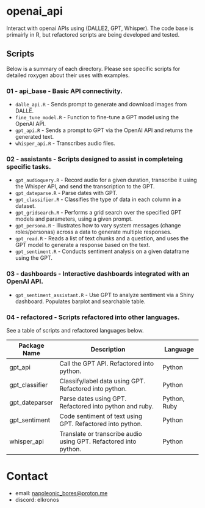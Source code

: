 # openai_api
Interact with openai APIs using (DALLE2, GPT, Whisper). The code base is primairly in R, but refactored scripts are being developed and tested.

## Scripts

Below is a summary of each directory. Please see specific scripts for detailed roxygen about their uses with examples.

### 01 - api_base - Basic API connectivity.
* `dalle_api.R` - Sends prompt to generate and download images from DALLE.
* `fine_tune_model.R` -  Function to fine-tune a GPT model using the OpenAI API.
* `gpt_api.R` - Sends a prompt to GPT via the OpenAI API and returns the generated text. 
* `whisper_api.R` - Transcribes audio files.

### 02 - assistants - Scripts designed to assist in completeing specific tasks.
* `gpt_audioquery.R` - Record audio for a given duration, transcribe it using the Whisper API, and send the transcription to the GPT.
* `gpt_dateparse.R` - Parse dates with GPT.
* `gpt_classifier.R` - Classifies the type of data in each column in a dataset.
* `gpt_gridsearch.R` - Performs a grid search over the specified GPT models and parameters, using a given prompt.
* `gpt_persona.R` - Illustrates how to vary system messages (change roles/personas) across a data to generate multiple responses.
* `gpt_read.R` -  Reads a list of text chunks and a question, and uses the GPT model to generate a response based on the text.
* `gpt_sentiment.R` - Conducts sentiment analysis on a given dataframe using the GPT.

### 03 - dashboards - Interactive dashboards integrated with an OpenAI API.
* `gpt_sentiment_assistant.R` - Use GPT to analyze sentiment via a Shiny dashboard. Populates barplot and searchable table.

### 04 - refactored - Scripts refactored into other languages.

See a table of scripts and refactored languages below.

| Package Name   | Description                                     | Language    |
|----------------|-------------------------------------------------|-------------|
| gpt_api        | Call the GPT API. Refactored into python.       | Python      |
| gpt_classifier | Classify/label data using GPT. Refactored into python. | Python      |
| gpt_dateparser | Parse dates using GPT. Refactored into python and ruby. | Python, Ruby |
| gpt_sentiment  | Code sentiment of text using GPT. Refactored into python. | Python      |
| whisper_api    | Translate or transcribe audio using GPT. Refactored into python. | Python      |


# Contact
- email: napoleonic_bores@proton.me
- discord: elkronos
